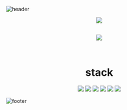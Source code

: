 
![header](https://capsule-render.vercel.app/api?type=waving&color=1f2b6c&height=200&text=LEEJUNGEUN&fontColor=fff&animation=fadeIn)

<p align="center">
  
  <img src="https://github-readme-stats.vercel.app/api?username=middleun&repo=github-readme-stats&theme=outrun&show_icons=true?count_private=true">
</p>  

<p align="center">

<br>
  <img src="https://github-readme-stats.vercel.app/api/top-langs/?username=middleun&layout=compact&theme=outrun">
</p>  
<br>
<div align="center">
  <h1>stack</h1>
  <img src="https://img.shields.io/badge/html-E34F26?style=for-the-badge&logo=html5&logoColor=white">
  <img src="https://img.shields.io/badge/css-1572B6?style=for-the-badge&logo=css3&logoColor=white">
  <img src="https://img.shields.io/badge/javascript-F7DF1E?style=for-the-badge&logo=javascript&logoColor=black">
  <img src="https://img.shields.io/badge/jquery-0769AD?style=for-the-badge&logo=jquery&logoColor=white">
  <img src="https://img.shields.io/badge/php-777BB4?style=for-the-badge&logo=php&logoColor=white">
  <img src="https://img.shields.io/badge/github-181717?style=for-the-badge&logo=github&logoColor=white">
</div>


![footer](https://capsule-render.vercel.app/api?section=footer&type=waving&color=gradient&color=1f2b6c&height=200)
